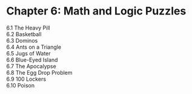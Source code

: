 # Chapter 6: Math and Logic Puzzles

6.1 The Heavy Pill<br>
6.2 Basketball<br>
6.3 Dominos<br>
6.4 Ants on a Triangle<br>
6.5 Jugs of Water<br>
6.6 Blue-Eyed Island<br>
6.7 The Apocalypse<br>
6.8 The Egg Drop Problem<br>
6.9 100 Lockers<br>
6.10 Poison